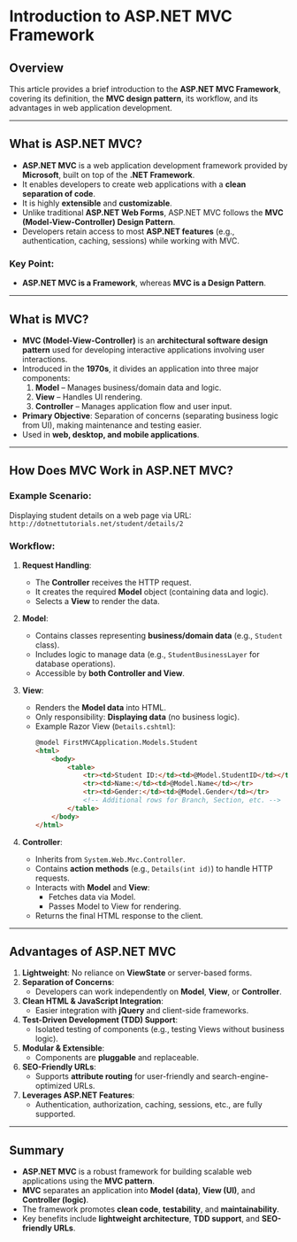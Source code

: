 # Introduction to ASP.NET MVC Framework

## Overview
This article provides a brief introduction to the **ASP.NET MVC Framework**, covering its definition, the **MVC design pattern**, its workflow, and its advantages in web application development.

---

## What is ASP.NET MVC?
- **ASP.NET MVC** is a web application development framework provided by **Microsoft**, built on top of the **.NET Framework**.
- It enables developers to create web applications with a **clean separation of code**.
- It is highly **extensible** and **customizable**.
- Unlike traditional **ASP.NET Web Forms**, ASP.NET MVC follows the **MVC (Model-View-Controller) Design Pattern**.
- Developers retain access to most **ASP.NET features** (e.g., authentication, caching, sessions) while working with MVC.

### Key Point:
- **ASP.NET MVC is a Framework**, whereas **MVC is a Design Pattern**.

---

## What is MVC?
- **MVC (Model-View-Controller)** is an **architectural software design pattern** used for developing interactive applications involving user interactions.
- Introduced in the **1970s**, it divides an application into three major components:
  1. **Model** – Manages business/domain data and logic.
  2. **View** – Handles UI rendering.
  3. **Controller** – Manages application flow and user input.
- **Primary Objective**: Separation of concerns (separating business logic from UI), making maintenance and testing easier.
- Used in **web, desktop, and mobile applications**.

---

## How Does MVC Work in ASP.NET MVC?
### Example Scenario:
Displaying student details on a web page via URL:  
`http://dotnettutorials.net/student/details/2`

### Workflow:
1. **Request Handling**:
   - The **Controller** receives the HTTP request.
   - It creates the required **Model** object (containing data and logic).
   - Selects a **View** to render the data.

2. **Model**:
   - Contains classes representing **business/domain data** (e.g., `Student` class).
   - Includes logic to manage data (e.g., `StudentBusinessLayer` for database operations).
   - Accessible by **both Controller and View**.

3. **View**:
   - Renders the **Model data** into HTML.
   - Only responsibility: **Displaying data** (no business logic).
   - Example Razor View (`Details.cshtml`):
     ```html
     @model FirstMVCApplication.Models.Student
     <html>
         <body>
             <table>
                 <tr><td>Student ID:</td><td>@Model.StudentID</td></tr>
                 <tr><td>Name:</td><td>@Model.Name</td></tr>
                 <tr><td>Gender:</td><td>@Model.Gender</td></tr>
                 <!-- Additional rows for Branch, Section, etc. -->
             </table>
         </body>
     </html>
     ```

4. **Controller**:
   - Inherits from `System.Web.Mvc.Controller`.
   - Contains **action methods** (e.g., `Details(int id)`) to handle HTTP requests.
   - Interacts with **Model** and **View**:
     - Fetches data via Model.
     - Passes Model to View for rendering.
   - Returns the final HTML response to the client.

---

## Advantages of ASP.NET MVC
1. **Lightweight**: No reliance on **ViewState** or server-based forms.
2. **Separation of Concerns**:
   - Developers can work independently on **Model**, **View**, or **Controller**.
3. **Clean HTML & JavaScript Integration**:
   - Easier integration with **jQuery** and client-side frameworks.
4. **Test-Driven Development (TDD) Support**:
   - Isolated testing of components (e.g., testing Views without business logic).
5. **Modular & Extensible**:
   - Components are **pluggable** and replaceable.
6. **SEO-Friendly URLs**:
   - Supports **attribute routing** for user-friendly and search-engine-optimized URLs.
7. **Leverages ASP.NET Features**:
   - Authentication, authorization, caching, sessions, etc., are fully supported.

---

## Summary
- **ASP.NET MVC** is a robust framework for building scalable web applications using the **MVC pattern**.
- **MVC** separates an application into **Model (data)**, **View (UI)**, and **Controller (logic)**.
- The framework promotes **clean code**, **testability**, and **maintainability**.
- Key benefits include **lightweight architecture**, **TDD support**, and **SEO-friendly URLs**.